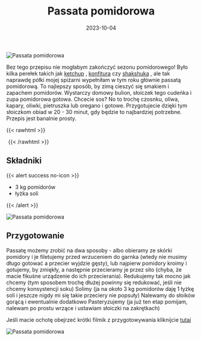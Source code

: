 ﻿---
title: "Passata pomidorowa"
date: 2023-10-04
categories:
- inne
tags:
- pomidory
- przetwory
thumbnailImagePosition: "top"
---
![Passata pomidorowa](/img/Passata-pomidorowa/Passata-pomidorowa-2.JPG)

Bez tego przepisu nie mogłabym zakończyć sezonu pomidorowego! Było kilka perełek takich jak [ketchup](https://wegeinie.pl/2023/09/domowy-ketchup/) , [konfitura](https://wegeinie.pl/2023/10/konfitura-pomidorowa/) czy [shakshuka](https://wegeinie.pl/2023/09/shakshuka/) , ale tak naprawdę półki mojej spiżarni wypełniłam w tym roku głównie passatą pomidorową. To najlepszy sposób, by zimą cieszyć się smakiem i zapachem pomidorów. Wystarczy domowy bulion, słoiczek tego cudeńka i zupa pomidorowa gotowa. Chcecie sos? No to trochę czosnku, oliwa, kapary, oliwki, pietruszka lub oregano i gotowe. Przygotujecie dzięki tym słoiczkom obiad w 20 - 30 minut, gdy będzie to najbardziej potrzebne. Przepis jest banalnie prosty.

<!--more-->

{{< rawhtml >}}
<div id="ceneoaffcontainer628397"></div><a id="ceneoaff-logo" title="Ceneo.pl" href="https://www.ceneo.pl/#pid=26977&crid=628397&cid=46110" rel="nofollow"><img style="border:0;width:1px;height:1px;" src="//image.ceneostatic.pl/data/custom_images/4917/custom_image.png" alt="Ceneo.pl" /></a><script type="text/javascript" charset="utf-8">	if (typeof CeneoAPOptions == "undefined" || CeneoAPOptions == null)	{	var CeneoAPOptions = new Array(); 	stamp = parseInt(new Date().getTime()/86400, 10);	var script = document.createElement("script");	script.setAttribute("type", "text/javascript");	script.setAttribute("src", "//partnerzyapi.ceneo.pl/External/ap.js?"+stamp);	script.setAttribute("charset", "utf-8");	var head = document.getElementsByTagName("head")[0];	head.appendChild(script);	}	CeneoAPOptions[CeneoAPOptions.length] =	{		ad_creation: 628397,		ad_channel: 46110,		ad_partner: 26977,		ad_type: 1,		ad_content: '566,3319,1773',		ad_format: 1,		ad_newpage: true,		ad_basket: false,		ad_container: 'ceneoaffcontainer628397',		ad_formatTypeId: 1,		ad_contextual: false, 		ad_recommended: false, 		ad_showRank: false 	};</script>
{{< /rawhtml >}}

## Składniki
{{< alert success no-icon >}}
- 3 kg pomidorów
- łyżka soli

{{< /alert >}}

![Passata pomidorowa](/img/Passata-pomidorowa/Passata-pomidorowa-3.JPG)
## Przygotowanie

Passatę możemy zrobić na dwa sposoby - albo obieramy ze skórki pomidory i je filetujemy przed wrzuceniem do garnka (wtedy nie musimy długo gotować a przecier wyjdzie gęsty), lub najpierw pomidory kroimy i gotujemy, by zmiękły, a następnie przecieramy je przez sito (chyba, że macie fikuśne urządzenie do ich przecierania). Redukujemy tak mocno jak chcemy (tym sposobem trochę dłużej powinny się redukować, jeśli nie chcemy konsystencji soku)
Solimy (ja na około 3 kg pomidorów daję 1 łyżkę soli i jeszcze nigdy mi się takie przeciery nie popsuły)
Nalewamy do słoików gorącą i ewentualnie dodatkowo Pasteryzujemy (ja już ten etap pomijam, nalewam po prostu wrzące i ustawiam słoiczki na zakrętkach)

Jeśli macie ochotę obejrzeć krótki filmik z przygotowywania kliknijcie [tutaj](https://www.instagram.com/reel/Cx52ERFsqXP/?utm_source=ig_web_copy_link&igshid=MzRlODBiNWFlZA==)

![Passata pomidorowa](/img/Passata-pomidorowa/Passata-pomidorowa-1.JPG)